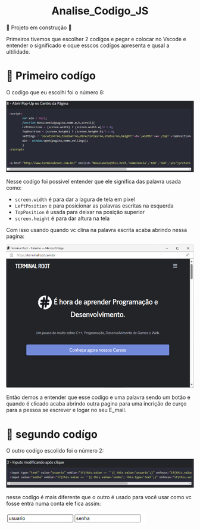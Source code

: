 <h1 align="center"> Analise_Codigo_JS </h1> 

🚧 Projeto em construção 🚧

Primeiros tivemos que escolher 2 codígos e pegar e colocar no Vscode e entender o significado e oque esscos codígos apresenta e qusal a ultilidade.

# 📁 Primeiro codígo

O codígo que eu escolhi foi o número 8:

![](l.png)

Nesse codígo foi possivel entender que ele significa das palavra usada como:  
* ``screen.width`` é para dar a lagura de tela em pixel
* ``LeftPosition`` e para posicionar as palavras escritas na esquerda
* ``TopPosition`` é usada para deixar na posição superior
* ``screen.height`` é para dar altura na tela 

Com isso usando quando vc clina na palavra escrita acaba abrindo nessa pagína:

![](i.png)

Então demos a entender que esse codígo e uma palavra sendo um botão e quando é clicado acaba abrindo outra pagina para uma incrição de curço para a pessoa se escrever e logar no seu E_mail.

# 📁 segundo codígo

O outro codígo escolido foi o número 2:

![](a.png)

nesse codígo é mais diferente que o outro é usado para você usar como vc fosse entra numa conta ele fica assim:

![](r.png)